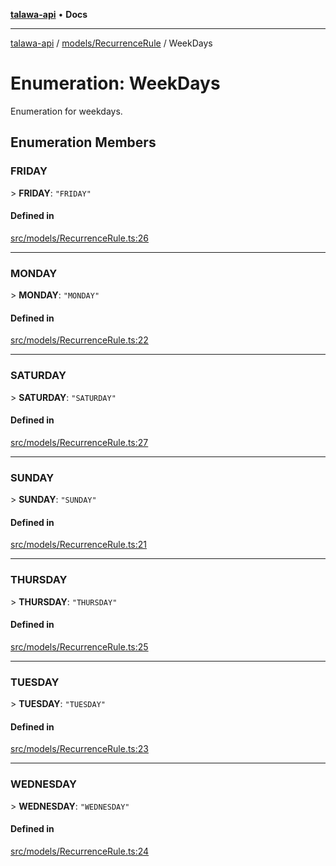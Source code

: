 [**talawa-api**](../../../README.md) • **Docs**

***

[talawa-api](../../../modules.md) / [models/RecurrenceRule](../README.md) / WeekDays

# Enumeration: WeekDays

Enumeration for weekdays.

## Enumeration Members

### FRIDAY

\> **FRIDAY**: `"FRIDAY"`

#### Defined in

[src/models/RecurrenceRule.ts:26](https://github.com/PalisadoesFoundation/talawa-api/blob/fb5076f344cd74d4e51c692cbc70fc337bf1ac39/src/models/RecurrenceRule.ts#L26)

***

### MONDAY

\> **MONDAY**: `"MONDAY"`

#### Defined in

[src/models/RecurrenceRule.ts:22](https://github.com/PalisadoesFoundation/talawa-api/blob/fb5076f344cd74d4e51c692cbc70fc337bf1ac39/src/models/RecurrenceRule.ts#L22)

***

### SATURDAY

\> **SATURDAY**: `"SATURDAY"`

#### Defined in

[src/models/RecurrenceRule.ts:27](https://github.com/PalisadoesFoundation/talawa-api/blob/fb5076f344cd74d4e51c692cbc70fc337bf1ac39/src/models/RecurrenceRule.ts#L27)

***

### SUNDAY

\> **SUNDAY**: `"SUNDAY"`

#### Defined in

[src/models/RecurrenceRule.ts:21](https://github.com/PalisadoesFoundation/talawa-api/blob/fb5076f344cd74d4e51c692cbc70fc337bf1ac39/src/models/RecurrenceRule.ts#L21)

***

### THURSDAY

\> **THURSDAY**: `"THURSDAY"`

#### Defined in

[src/models/RecurrenceRule.ts:25](https://github.com/PalisadoesFoundation/talawa-api/blob/fb5076f344cd74d4e51c692cbc70fc337bf1ac39/src/models/RecurrenceRule.ts#L25)

***

### TUESDAY

\> **TUESDAY**: `"TUESDAY"`

#### Defined in

[src/models/RecurrenceRule.ts:23](https://github.com/PalisadoesFoundation/talawa-api/blob/fb5076f344cd74d4e51c692cbc70fc337bf1ac39/src/models/RecurrenceRule.ts#L23)

***

### WEDNESDAY

\> **WEDNESDAY**: `"WEDNESDAY"`

#### Defined in

[src/models/RecurrenceRule.ts:24](https://github.com/PalisadoesFoundation/talawa-api/blob/fb5076f344cd74d4e51c692cbc70fc337bf1ac39/src/models/RecurrenceRule.ts#L24)
